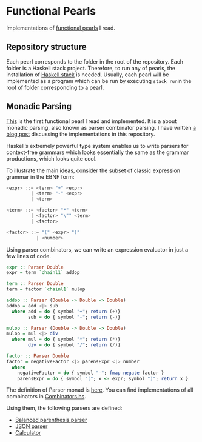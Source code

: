 # Functional Pearls
Implementations of [functional pearls](https://wiki.haskell.org/Research_papers/Functional_pearls) I read.

## Repository structure
Each pearl corresponds to the folder in the root of the repository. Each folder is a Haskell stack project. Therefore,
to run any of pearls, the installation of [Haskell stack](https://docs.haskellstack.org/en/stable/README/) is needed.
Usually, each pearl will be implemented as a program which can be run by executing ```stack run```in the root of folder
corresponding to a pearl.

## Monadic Parsing
[This](http://www.cs.nott.ac.uk/~pszgmh//pearl.pdf) is the first functional pearl I read and implemented. It is a about monadic parsing, also known as parser combinator parsing. I have written [a blog post](https://gabrijel-boduljak.com/functional-pearl-monadic-parsing/)
discussing the implementations in this repository.

Haskell’s extremely powerful type system enables us to write parsers for context-free grammars which looks essentially the same as the grammar productions, which looks quite cool.

To illustrate the main ideas, consider the subset of classic expression grammar in the EBNF form:
```haskell
<expr> ::= <term> "+" <expr>
         | <term> "-" <expr>
         | <term>

<term> ::= <factor> "*" <term>
         | <factor> "\"" <term>
         | <factor>

<factor> ::= "(" <expr> ")"
           | <number>
```

Using parser combinators, we can write an expression evaluator in just a few lines of code.

```haskell
expr :: Parser Double
expr = term `chainl1` addop

term :: Parser Double
term = factor `chainl1` mulop

addop :: Parser (Double -> Double -> Double)
addop = add <|> sub
  where add = do { symbol "+"; return (+)}
        sub = do { symbol "-"; return (-)}

mulop :: Parser (Double -> Double -> Double)
mulop = mul <|> div
  where mul = do { symbol "*"; return (*)}
        div = do { symbol "/"; return (/)}

factor :: Parser Double
factor = negativeFactor <|> parensExpr <|> number
  where
    negativeFactor = do { symbol "-"; fmap negate factor }
    parensExpr = do { symbol "("; x <- expr; symbol ")"; return x }
```
The definition of Parser monad is [here](https://github.com/gboduljak/functional-pearls/blob/master/monadic-parsing/src/Parser.hs]).
You can find implementations of all combinators in [Combinators.hs](https://github.com/gboduljak/functional-pearls/blob/master/monadic-parsing/src/Combinators.hs).

Using them, the following parsers are defined:
* [Balanced parenthesis parser](https://github.com/gboduljak/functional-pearls/blob/master/monadic-parsing/src/BalancedParenthesis.hs)
* [JSON parser](https://github.com/gboduljak/functional-pearls/blob/master/monadic-parsing/src/JSON.hs])
* [Calculator](https://github.com/gboduljak/functional-pearls/blob/master/monadic-parsing/src/Arith.hs])
